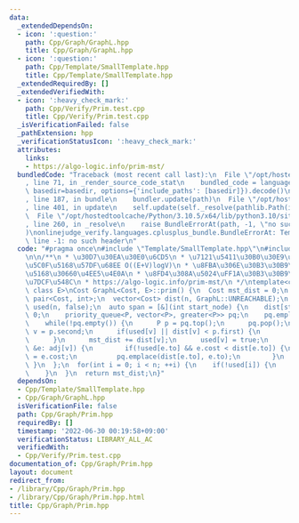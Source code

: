 ```yaml
---
data:
  _extendedDependsOn:
  - icon: ':question:'
    path: Cpp/Graph/GraphL.hpp
    title: Cpp/Graph/GraphL.hpp
  - icon: ':question:'
    path: Cpp/Template/SmallTemplate.hpp
    title: Cpp/Template/SmallTemplate.hpp
  _extendedRequiredBy: []
  _extendedVerifiedWith:
  - icon: ':heavy_check_mark:'
    path: Cpp/Verify/Prim.test.cpp
    title: Cpp/Verify/Prim.test.cpp
  _isVerificationFailed: false
  _pathExtension: hpp
  _verificationStatusIcon: ':heavy_check_mark:'
  attributes:
    links:
    - https://algo-logic.info/prim-mst/
  bundledCode: "Traceback (most recent call last):\n  File \"/opt/hostedtoolcache/Python/3.10.5/x64/lib/python3.10/site-packages/onlinejudge_verify/documentation/build.py\"\
    , line 71, in _render_source_code_stat\n    bundled_code = language.bundle(stat.path,\
    \ basedir=basedir, options={'include_paths': [basedir]}).decode()\n  File \"/opt/hostedtoolcache/Python/3.10.5/x64/lib/python3.10/site-packages/onlinejudge_verify/languages/cplusplus.py\"\
    , line 187, in bundle\n    bundler.update(path)\n  File \"/opt/hostedtoolcache/Python/3.10.5/x64/lib/python3.10/site-packages/onlinejudge_verify/languages/cplusplus_bundle.py\"\
    , line 401, in update\n    self.update(self._resolve(pathlib.Path(included), included_from=path))\n\
    \  File \"/opt/hostedtoolcache/Python/3.10.5/x64/lib/python3.10/site-packages/onlinejudge_verify/languages/cplusplus_bundle.py\"\
    , line 260, in _resolve\n    raise BundleErrorAt(path, -1, \"no such header\"\
    )\nonlinejudge_verify.languages.cplusplus_bundle.BundleErrorAt: Template/SmallTemplate.hpp:\
    \ line -1: no such header\n"
  code: "#pragma once\n#include \"Template/SmallTemplate.hpp\"\n#include \"Graph/GraphL.hpp\"\
    \n\n/**\n * \u30D7\u30EA\u30E0\u6CD5\n * \u7121\u5411\u30B0\u30E9\u30D5\u306E\u6700\
    \u5C0F\u5168\u57DF\u68EE O((E+V)logV)\n * \u8FBA\u306E\u30B3\u30B9\u30C8\u304C\
    \u5168\u30660\u4EE5\u4E0A\n * \u8FD4\u308A\u5024\uFF1A\u30B3\u30B9\u30C8\u306E\
    \u7DCF\u548C\n * https://algo-logic.info/prim-mst/\n */\ntemplate<class Cost,\
    \ class E>\nCost GraphL<Cost, E>::prim() {\n  Cost mst_dist = 0;\n  using P =\
    \ pair<Cost, int>;\n  vector<Cost> dist(n, GraphL::UNREACHABLE);\n  vector<bool>\
    \ used(n, false);\n  auto span = [&](int start_node) {\n    dist[start_node] =\
    \ 0;\n    priority_queue<P, vector<P>, greater<P>> pq;\n    pq.emplace(0, start_node);\n\
    \    while(!pq.empty()) {\n      P p = pq.top();\n      pq.pop();\n      Cost\
    \ v = p.second;\n      if(used[v] || dist[v] < p.first) {\n        continue;\n\
    \      }\n      mst_dist += dist[v];\n      used[v] = true;\n      for(const auto\
    \ &e: adj[v]) {\n        if(!used[e.to] && e.cost < dist[e.to]) {\n          dist[e.to]\
    \ = e.cost;\n          pq.emplace(dist[e.to], e.to);\n        }\n      }\n   \
    \ }\n  };\n  for(int i = 0; i < n; ++i) {\n    if(!used[i]) {\n      span(i);\n\
    \    }\n  }\n  return mst_dist;\n}"
  dependsOn:
  - Cpp/Template/SmallTemplate.hpp
  - Cpp/Graph/GraphL.hpp
  isVerificationFile: false
  path: Cpp/Graph/Prim.hpp
  requiredBy: []
  timestamp: '2022-06-30 00:19:58+09:00'
  verificationStatus: LIBRARY_ALL_AC
  verifiedWith:
  - Cpp/Verify/Prim.test.cpp
documentation_of: Cpp/Graph/Prim.hpp
layout: document
redirect_from:
- /library/Cpp/Graph/Prim.hpp
- /library/Cpp/Graph/Prim.hpp.html
title: Cpp/Graph/Prim.hpp
---
```

